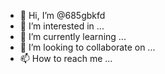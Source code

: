 - 👋 Hi, I’m @685gbkfd
- 👀 I’m interested in ...
- 🌱 I’m currently learning ...
- 💞️ I’m looking to collaborate on ...
- 📫 How to reach me ...

<!---
685gbkfd/685gbkfd is a ✨ special ✨ repository because its `README.md` (this file) appears on your GitHub profile.
You can click the Preview link to take a look at your changes.
--->
